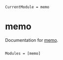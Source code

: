 ```@meta
CurrentModule = memo
```

# memo

Documentation for [memo](https://github.com/liuxu89/memo).

```@index
```

```@autodocs
Modules = [memo]
```

